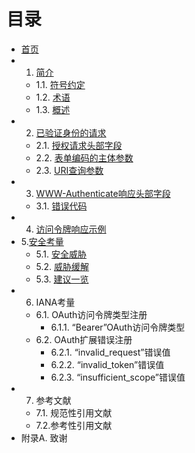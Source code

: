 目录
==================
- [首页](index.md)
- 1. [简介](Section01/1.md)
  - 1.1. [符号约定](Section01/1.1.md)
  - 1.2. [术语](Section01/1.2.md)
  - 1.3. [概述](Section01/1.3.md)
- 2. [已验证身份的请求](Section02/2.md)
  - 2.1. [授权请求头部字段](Section02/2.1.md)
  - 2.2. [表单编码的主体参数](Section02/2.2.md)
  - 2.3. [URI查询参数](Section02/2.3.md)
- 3. [WWW-Authenticate响应头部字段](Section03/3.md)
  - 3.1. [错误代码](Section03/3.1.md)
- 4. [访问令牌响应示例](Section04/4.md)
- 5.[安全考量](Section05/5.md)
  - 5.1. [安全威胁](Section05/5.1.md)
  - 5.2. [威胁缓解](Section05/5.2.md)
  - 5.3. [建议一览](Section05/5.3.md)
- 6. IANA考量
  - 6.1. OAuth访问令牌类型注册
      - 6.1.1. “Bearer”OAuth访问令牌类型
  - 6.2. OAuth扩展错误注册
      - 6.2.1. “invalid_request”错误值
      - 6.2.2. “invalid_token”错误值
      - 6.2.3. “insufficient_scope”错误值
- 7. 参考文献
  - 7.1. 规范性引用文献
  - 7.2.参考性引用文献
- 附录A. 致谢